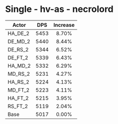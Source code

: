 # Single - hv-as - necrolord
| Actor | DPS | Increase |
|---|:---:|:---:|
|HA_DE_2|5453|8.70%|
|DE_MD_2|5440|8.44%|
|DE_RS_2|5344|6.52%|
|DE_FT_2|5339|6.43%|
|HA_MD_2|5332|6.29%|
|MD_RS_2|5231|4.27%|
|HA_RS_2|5224|4.13%|
|MD_FT_2|5223|4.11%|
|HA_FT_2|5215|3.95%|
|RS_FT_2|5119|2.04%|
|Base|5017|0.00%|
